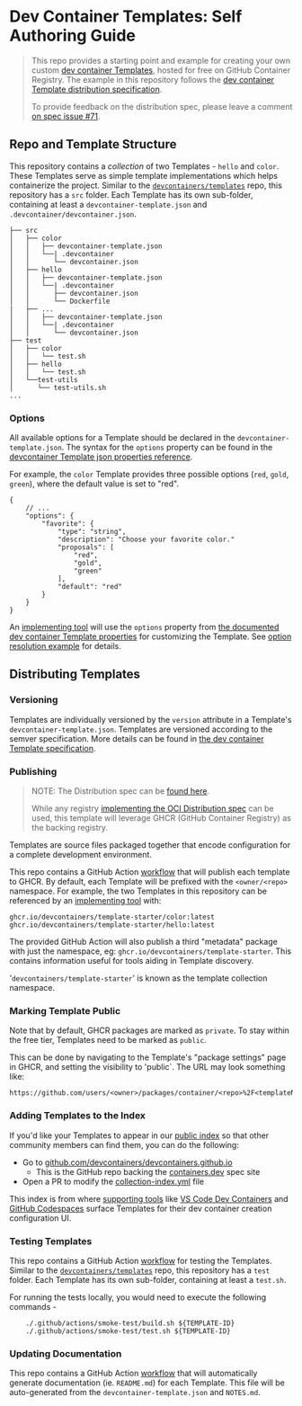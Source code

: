 # Dev Container Templates: Self Authoring Guide

> This repo provides a starting point and example for creating your own custom [dev container Templates](https://github.com/devcontainers/spec/blob/main/proposals/devcontainer-templates.md), hosted for free on GitHub Container Registry.  The example in this repository follows the [dev container Template distribution specification](https://github.com/devcontainers/spec/blob/main/proposals/devcontainer-templates-distribution.md).  
>
> To provide feedback on the distribution spec, please leave a comment [on spec issue #71](https://github.com/devcontainers/spec/issues/71).

## Repo and Template Structure

This repository contains a _collection_ of two Templates - `hello` and `color`. These Templates serve as simple template implementations which helps containerize the project. Similar to the [`devcontainers/templates`](https://github.com/devcontainers/templates) repo, this repository has a `src` folder.  Each Template has its own sub-folder, containing at least a `devcontainer-template.json` and `.devcontainer/devcontainer.json`. 

```
├── src
│   ├── color
│   │   ├── devcontainer-template.json
│   │   └──| .devcontainer
│   │      └── devcontainer.json
│   ├── hello
│   │   ├── devcontainer-template.json
│   │   └──| .devcontainer
│   │      ├── devcontainer.json
│   │      └── Dockerfile
|   ├── ...
│   │   ├── devcontainer-template.json
│   │   └──| .devcontainer
│   │      └── devcontainer.json
├── test
│   ├── color
│   │   └── test.sh
│   ├── hello
│   │   └── test.sh
│   └──test-utils
│      └── test-utils.sh
...
```

### Options

All available options for a Template should be declared in the `devcontainer-template.json`. The syntax for the `options` property can be found in the [devcontainer Template json properties reference](https://github.com/devcontainers/spec/blob/main/proposals/devcontainer-templates.md#devcontainer-templatejson-properties).

For example, the `color` Template provides three possible options (`red`, `gold`, `green`), where the default value is set to "red".

```jsonc
{
    // ...
    "options": {
        "favorite": {
            "type": "string",
            "description": "Choose your favorite color."
            "proposals": [
                "red",
                "gold",
                "green"
            ],
            "default": "red"
        }
    }
}
```

An [implementing tool](https://containers.dev/supporting#tools) will use the `options` property from [the documented dev container Template properties](https://github.com/devcontainers/spec/blob/main/proposals/devcontainer-templates.md#devcontainer-templatejson-properties) for customizing the Template. See [option resolution example](https://github.com/devcontainers/spec/blob/main/proposals/devcontainer-templates.md#option-resolution-example) for details.

## Distributing Templates

### Versioning

Templates are individually versioned by the `version` attribute in a Template's `devcontainer-template.json`. Templates are versioned according to the semver specification. More details can be found in [the dev container Template specification](https://github.com/devcontainers/spec/blob/main/proposals/devcontainer-templates-distribution.md#versioning).

### Publishing

> NOTE: The Distribution spec can be [found here](https://github.com/devcontainers/spec/blob/main/proposals/devcontainer-templates-distribution.md).  
>
> While any registry [implementing the OCI Distribution spec](https://github.com/opencontainers/distribution-spec) can be used, this template will leverage GHCR (GitHub Container Registry) as the backing registry.

Templates are source files packaged together that encode configuration for a complete development environment.

This repo contains a GitHub Action [workflow](.github/workflows/release.yaml) that will publish each template to GHCR.  By default, each Template will be prefixed with the `<owner/<repo>` namespace.  For example, the two Templates in this repository can be referenced by an [implementing tool](https://containers.dev/supporting#tools) with:

```
ghcr.io/devcontainers/template-starter/color:latest
ghcr.io/devcontainers/template-starter/hello:latest
```

The provided GitHub Action will also publish a third "metadata" package with just the namespace, eg: `ghcr.io/devcontainers/template-starter`. This contains information useful for tools aiding in Template discovery.

'`devcontainers/template-starter`' is known as the template collection namespace.

### Marking Template Public

Note that by default, GHCR packages are marked as `private`.  To stay within the free tier, Templates need to be marked as `public`.

This can be done by navigating to the Template's "package settings" page in GHCR, and setting the visibility to 'public`.  The URL may look something like:

```
https://github.com/users/<owner>/packages/container/<repo>%2F<templateName>/settings
```

### Adding Templates to the Index

If you'd like your Templates to appear in our [public index](https://containers.dev/templates) so that other community members can find them, you can do the following:

* Go to [github.com/devcontainers/devcontainers.github.io](github.com/devcontainers/devcontainers.github.io)
     * This is the GitHub repo backing the [containers.dev](https://containers.dev/) spec site
* Open a PR to modify the [collection-index.yml](https://github.com/devcontainers/devcontainers.github.io/blob/gh-pages/_data/collection-index.yml) file

This index is from where [supporting tools](https://containers.dev/supporting) like [VS Code Dev Containers](https://marketplace.visualstudio.com/items?itemName=ms-vscode-remote.remote-containers) and [GitHub Codespaces](https://github.com/templates/codespaces) surface Templates for their dev container creation configuration UI.

### Testing Templates

This repo contains a GitHub Action [workflow](.github/workflows/test-pr.yaml) for testing the Templates. Similar to the [`devcontainers/templates`](https://github.com/devcontainers/templates) repo, this repository has a `test` folder.  Each Template has its own sub-folder, containing at least a `test.sh`.

For running the tests locally, you would need to execute the following commands -

```
    ./.github/actions/smoke-test/build.sh ${TEMPLATE-ID} 
    ./.github/actions/smoke-test/test.sh ${TEMPLATE-ID} 
```

### Updating Documentation

This repo contains a GitHub Action [workflow](.github/workflows/release.yaml) that will automatically generate documentation (ie. `README.md`) for each Template. This file will be auto-generated from the `devcontainer-template.json` and `NOTES.md`.
